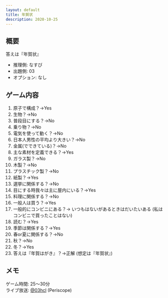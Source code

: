 ```yaml
---
layout: default
title: 年賀状
description: 2020-10-25
---
```


## 概要

答えは『年賀状』

- 推理側: なすび
- 出題側: 03
- オプション: なし

## ゲーム内容

1. 原子で構成？→Yes
2. 生物？→No
3. 普段目にする？→No
4. 乗り物？→No
5. 電気を使って動く？→No
6. 日本人男性の平均より大きい？→No
7. 金属(でできている)？→No
8. 主な素材を定義できる？→Yes
9. ガラス製？→No
10. 木製？→No
11. プラスチック製？→No
12. 紙製？→Yes
13. 選挙に関係する？→No
14. 目にする時我々は主に屋内にいる？→Yes
15. 料理に関係する？→No
16. 一般人は買う？→Yes
17. 一般的にコンビニにある？→
    いつもはないがあるときはだいたいある
    (私はコンビニで買ったことはない)
18. 読む？→Yes
19. 季節は関係する？→Yes
20. 春or夏に関係する？→No
21. 秋？→No
22. 冬？→Yes
23. 答えは『年賀はがき』？→正解 (想定は『年賀状』)

## メモ

ゲーム時間: 25～30分  
ライブ放送: [@03hcl](https://www.periscope.tv/03hcl/1MnGndDRbeMxO) (Periscope)
